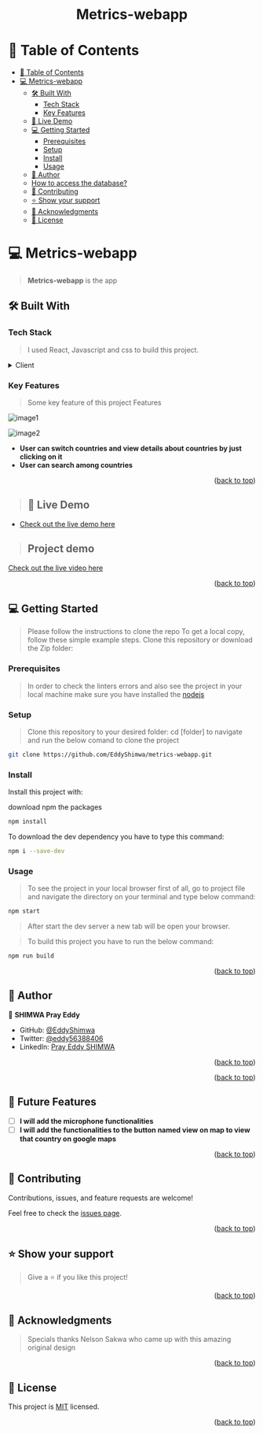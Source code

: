 <a name="readme-top"></a>

<div align="center">

  <h1><b>Metrics-webapp</b></h1>

</div>

# 📗 Table of Contents

- [📗 Table of Contents](#-table-of-contents)
- [ 💻 Metrics-webapp  ](#-Metrics-webapp-)
  - [🛠 Built With ](#-built-with-)
    - [Tech Stack ](#tech-stack-)
    - [Key Features ](#key-features-)
  - [🚀 Live Demo ](#-live-demo-)
  - [💻 Getting Started ](#-getting-started-)
    - [Prerequisites](#prerequisites)
    - [Setup](#setup)
    - [Install](#install)
    - [Usage](#usage)
  - [👥 Author ](#-author-)
  - [How to access the database?](#how-to-access-the-database)
  - [🤝 Contributing ](#-contributing-)
  - [⭐️ Show your support ](#️-show-your-support-)
  - [🙏 Acknowledgments ](#-acknowledgments-)
  - [📝 License ](#-license-)

# 💻 Metrics-webapp <a name="about-project"></a>

> **Metrics-webapp** is the app

## 🛠 Built With <a name="built-with"></a>

### Tech Stack <a name="tech-stack"></a>

> I used React, Javascript and css to build this project.

<details>
  <summary>Client</summary>
  <ul>
    <li>React.js</li>
    <li>Redux.js</li>
    <li>CSS</li>
    <li>JAVASCRIPT</li>
  </ul>
</details>

### Key Features <a name="key-features"></a>

> Some key feature of this project
> Features

<div align="flex">

  ![image1](https://user-images.githubusercontent.com/88631022/217943844-58ccc9f7-6675-45fd-9d7e-72bac76c355c.PNG)

  ![image2](https://user-images.githubusercontent.com/88631022/217943918-dc4cfcb3-eeb1-4a32-83ab-9465a940dd13.PNG)
</div>

- **User can switch countries and view details about countries by just clicking on it**
- **User can search among countries**

<p align="right">(<a href="#readme-top">back to top</a>)</p>

> ## 🚀 Live Demo <a name="live-demo"> </a>
- [Check out the live demo here](https://explore-america.onrender.com)

> ## Project demo
[Check out the live video here](https://www.loom.com/share/1add7267a30f42248dbe36e7e925fe79)


<p align="right">(<a href="#readme-top">back to top</a>)</p>

## 💻 Getting Started <a name="getting-started"></a>

> Please follow the instructions to clone the repo
> To get a local copy, follow these simple example steps.
> Clone this repository or download the Zip folder:

### Prerequisites

> In order to check the linters errors and also see the project in your local machine make sure you have installed the [nodejs](https://nodejs.org)

### Setup

> Clone this repository to your desired folder: cd [folder] to navigate and run the below comand to clone the project

```sh
git clone https://github.com/EddyShimwa/metrics-webapp.git
```

### Install

Install this project with:

download npm the packages

```sh
npm install
```

To download the dev dependency you have to type this command:

```sh
npm i --save-dev
```

### Usage

> To see the project in your local browser first of all, go to project file and navigate the directory on your terminal and type below command:

```sh
npm start
```

> After start the dev server a new tab will be open your browser.

> To build this project you have to run the below command:

```sh
npm run build
```

<p align="right">(<a href="#readme-top">back to top</a>)</p>

## 👥 Author <a name="authors"></a>

👤 **SHIMWA Pray Eddy**

- GitHub: [@EddyShimwa](https://github.com/EddyShimwa)
- Twitter: [@eddy56388406](https://twitter.com/eddy56388406)
- LinkedIn: [Pray Eddy SHIMWA](https://www.linkedin.com/in/pray-eddy-shimwa/)

<p align="right">(<a href="#readme-top">back to top</a>)</p>

<p align="right">(<a href="#readme-top">back to top</a>)</p>

## 🔭 Future Features <a name="future-features"></a>

- [ ] **I will add the microphone functionalities**
- [ ] **I will add the functionalities to the button named view on map to view that country on google maps**

<p align="right">(<a href="#readme-top">back to top</a>)</p>

## 🤝 Contributing <a name="contributing"></a>

Contributions, issues, and feature requests are welcome!

Feel free to check the [issues page](../../issues/).

<p align="right">(<a href="#readme-top">back to top</a>)</p>

## ⭐️ Show your support <a name="support"></a>

> Give a ⭐️ if you like this project!

<p align="right">(<a href="#readme-top">back to top</a>)</p>

## 🙏 Acknowledgments <a name="acknowledgements"></a>

> Specials thanks Nelson Sakwa who came up with this amazing original design

<p align="right">(<a href="#readme-top">back to top</a>)</p>

## 📝 License <a name="license"></a>

This project is [MIT](./LICENSE) licensed.

<p align="right">(<a href="#readme-top">back to top</a>)</p>
